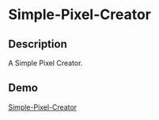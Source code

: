 # Simple-Pixel-Creator

## Description

A Simple Pixel Creator.

## Demo

[Simple-Pixel-Creator](https://simple-pixel-creator.zxhlyh.xyz/)
